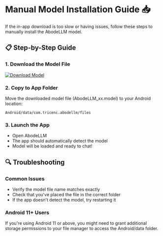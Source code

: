# Manual Model Installation Guide 📥

If the in-app download is too slow or having issues, follow these steps to manually install the AbodeLLM model.


## 📋 Step-by-Step Guide

### 1. Download the Model File

[![Download Model](https://img.shields.io/badge/Download-AbodeLLM_3.2.model-blue?style=for-the-badge)](https://huggingface.co/brendmung/AbodeLLM/resolve/main/AbodeLLM_3.2.model)


### 2. Copy to App Folder

Move the downloaded model file (AbodeLLM_xx.model) to your Android location:
```
Android/data/com.tricenc.abodellm/files
```

### 3. Launch the App

- Open AbodeLLM
- The app should automatically detect the model
- Model will be loaded and ready to chat!

## 🔍 Troubleshooting

### Common Issues

- Verify the model file name matches exactly
- Check that you've placed the file in the correct folder
- If the app doesn't detect the model, try restarting it

### Android 11+ Users

If you're using Android 11 or above, you might need to grant additional storage permissions to your file manager to access the Android/data folder.
